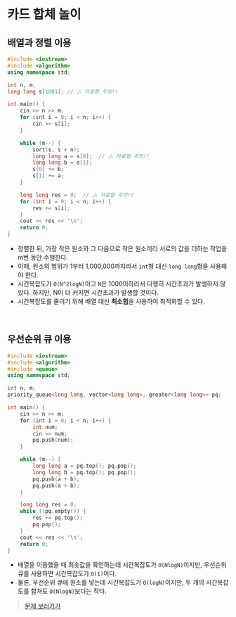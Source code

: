 # 카드 합체 놀이

## 배열과 정렬 이용

```cpp
#include <iostream>
#include <algorithm>
using namespace std;

int n, m;
long long s[1001]; // ⚠️ 자료형 주의!!

int main() {
    cin >> n >> m;
    for (int i = 0; i < n; i++) {
        cin >> s[i];
    }

    while (m--) {
        sort(s, s + n);
        long long a = s[0];  // ⚠️ 자료형 주의!!
        long long b = s[1];
        s[0] += b;
        s[1] += a;
    }

    long long res = 0;  // ⚠️ 자료형 주의!!
    for (int i = 0; i < n; i++) {
        res += s[i];
    }
    cout << res << '\n';
    return 0;
}
```

- 정렬한 뒤, 가장 작은 원소와 그 다음으로 작은 원소끼리 서로의 값을 더하는 작업을 m번 동안 수행한다.
- 이때, 원소의 범위가 1부터 1,000,000까지라서 `int`형 대신 `long long`형을 사용해야 한다.
- 시간복잡도가 `O(N^2logN)`이고 `N`은 1000이하라서 다행히 시간초과가 발생하지 않았다. 하지만, N이 더 커지면 시간초과가 발생할 것이다.
- 시간복잡도를 줄이기 위해 배열 대신 **최소힙**을 사용하여 최적화할 수 있다.

<br/>

## 우선순위 큐 이용

```cpp
#include <iostream>
#include <algorithm>
#include <queue>
using namespace std;

int n, m;
priority_queue<long long, vector<long long>, greater<long long>> pq;

int main() {
    cin >> n >> m;
    for (int i = 0; i < n; i++) {
        int num;
        cin >> num;
        pq.push(num);
    }

    while (m--) {
        long long a = pq.top(); pq.pop();
        long long b = pq.top(); pq.pop();
        pq.push(a + b);
        pq.push(a + b);
    }

    long long res = 0;
    while (!pq.empty()) {
        res += pq.top();
        pq.pop();
    }
    cout << res << '\n';
    return 0;
}
```

- 배열을 이용했을 때 최솟값을 확인하는데 시간복잡도가 `O(NlogN)`이지만, 우선순위 큐를 사용하면 시간복잡도가 `O(1)`이다.
- 물론, 우선순위 큐에 원소를 넣는데 시간복잡도가 `O(logN)`이지만, 두 개의 시간복잡도를 합쳐도 `O(NlogN)`보다는 작다.

> [문제 보러가기](https://www.acmicpc.net/problem/15903)
